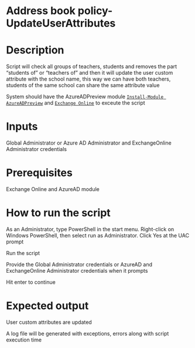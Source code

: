 # Address book policy-UpdateUserAttributes

# Description
Script will check all groups of teachers, students and removes the part “students of” or “teachers of” and then it will update the user custom attribute with the school name, this way we can have both teachers, students of the same school can share the same attribute value

System should have the AzureADPreview module [`Install-Module AzureADPreview`](https://docs.microsoft.com/en-us/powershell/azure/active-directory/install-adv2?view=azureadps-2.0-preview#installing-the-azure-ad-module) and [`Exchange Online`](https://docs.microsoft.com/en-us/powershell/module/exchange/connect-exchangeonline?view=exchange-ps) to exceute the script

# Inputs
Global Administrator or Azure AD Administrator and ExchangeOnline Administrator credentials

# Prerequisites
Exchange Online and AzureAD module

# How to run the script
As an Administrator, type PowerShell in the start menu. Right-click on Windows PowerShell, then select run as Administrator. Click Yes at the UAC prompt

Run the script 

Provide the Global Administrator credentials or AzureAD and ExchangeOnline Administrator credentials when it prompts

Hit enter to continue

# Expected output
User custom attributes are updated

A log file will be generated with exceptions, errors along with script execution time
